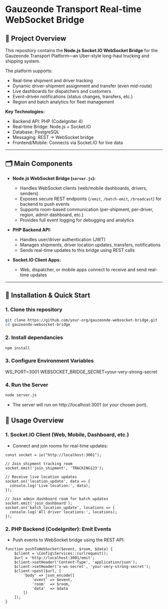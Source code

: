 # Gauzeonde Transport Real-time WebSocket Bridge

## 🚚 Project Overview

This repository contains the **Node.js Socket.IO WebSocket Bridge** for the Gauzeonde Transport Platform—an Uber-style long-haul trucking and shipping system.

The platform supports:
- Real-time shipment and driver tracking
- Dynamic driver-shipment assignment and transfer (even mid-route)
- Live dashboards for dispatchers and customers
- Event-driven notifications (status changes, transfers, etc.)
- Region and batch analytics for fleet management

**Key Technologies:**  
- Backend API: PHP (CodeIgniter 4)  
- Real-time Bridge: Node.js + Socket.IO  
- Database: PostgreSQL  
- Messaging: REST → WebSocket bridge  
- Frontend/Mobile: Connects via Socket.IO for live data

---

## 🗂️ Main Components

- **Node.js WebSocket Bridge (`server.js`):**
  - Handles WebSocket clients (web/mobile dashboards, drivers, senders)
  - Exposes secure REST endpoints (`/emit`, `/batch-emit`, `/broadcast`) for backend to push events
  - Supports room-based communication (per-shipment, per-driver, region, admin dashboard, etc.)
  - Provides full event logging for debugging and analytics

- **PHP Backend API:**
  - Handles user/driver authentication (JWT)
  - Manages shipments, driver location updates, transfers, notifications
  - Sends real-time updates to this bridge using REST calls

- **Socket.IO Client Apps:**
  - Web, dispatcher, or mobile apps connect to receive and send real-time updates

---

## 🚀 Installation & Quick Start

### 1. **Clone this repository**

```bash
git clone https://github.com/your-org/gauzeonde-websocket-bridge.git
cd gauzeonde-websocket-bridge
```

### 2. **Install dependancies**
```bash
npm install
```
### 3. **Configure Environment Variables**
WS_PORT=3001
WEBSOCKET_BRIDGE_SECRET=your-very-strong-secret
### 4. **Run the Server**
```bash
node server.js
```
- The server will run on http://localhost:3001 (or your chosen port).

## 🧩 Usage Overview

### 1. Socket.IO Client (Web, Mobile, Dashboard, etc.)
- Connect and join rooms for real-time updates:

```
const socket = io("http://localhost:3001");

// Join shipment tracking room
socket.emit('join_shipment', 'TRACKING123');

// Receive live location updates
socket.on('location_update', data => {
  console.log('Live location:', data);
});

// Join admin dashboard room for batch updates
socket.emit('join_dashboard');
socket.on('batch_location_update', locations => {
  console.log('All driver locations:', locations);
});
```

### 2. PHP Backend (CodeIgniter): Emit Events
- Push events to WebSocket bridge using the REST API:
```
function pushToWebSocket($event, $room, $data) {
    $client = \Config\Services::curlrequest();
    $url = 'http://localhost:3001/emit';
    $client->setHeader('Content-Type', 'application/json');
    $client->setHeader('x-ws-secret', 'your-very-strong-secret');
    $client->post($url, [
        'body' => json_encode([
            'event' => $event,
            'room'  => $room,
            'data'  => $data
        ])
    ]);
}
```
